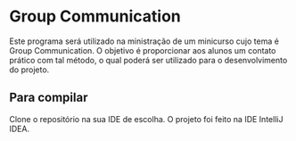 # Group Communication

Este programa será utilizado na ministração de um minicurso cujo tema é Group Communication. O objetivo é proporcionar aos alunos um contato prático com tal método, o qual poderá ser utilizado para o desenvolvimento do projeto.

## Para compilar

Clone o repositório na sua IDE de escolha. O projeto foi feito na IDE IntelliJ IDEA.